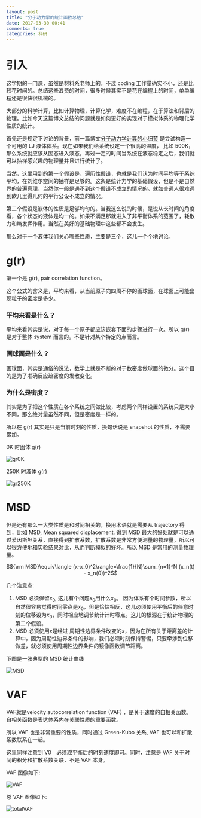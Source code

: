 ```yaml
---
layout: post
title: "分子动力学的统计函数总结"
date: 2017-03-30 00:41
comments: true
categories: 科研
---
```


# 引入



这学期的一门课，虽然是材料系老师上的，不过 coding 工作量确实不小，还是比较花时间的。总结这些浪费的时间，很多时候其实不是花在编程上的时间，单单编程还是很快很机械的。

大部分的科学计算，比如计算物理，计算化学，难度不在编程，在于算法和背后的物理。比如今天这篇博文总结的问题就是如何更好的实现对于模拟体系的物理化学性质的统计。

<!--more-->

首先还是规定下讨论的背景，前一篇博文[分子动力学计算的小细节](http://iphyer.github.io/blog/2017/03/11/md/) 是尝试构造一个可用的 LJ 液体体系。现在如果我们给系统设定一个很高的温度， 比如 500K， 那么系统就应该从固态进入液态，再过一定的时间当系统在液态稳定之后，我们就可以抽样感兴趣的物理量并且进行统计了。

当然，这里用到的第一个假设是，遍历性假设，也就是我们认为时间平均等于系综平均，在刘维尔空间的抽样是足够的。这条是统计力学的基础假设，但是不是自然界的普遍真理，当然你一般是遇不到这个假设不成立的情况的。就如普通人很难遇到欧几里得几何的平行公设不成立的情况。

第二个假设是液体的性质是足够均匀的。当我这么说的时候，是说从长时间的角度看，各个状态的液体是均一的。如果不满足那就进入了非平衡体系的范围了，耗散力和熵发挥作用。当然在美好的基础物理中这些都不会发生。

那么对于一个液体我们关心哪些性质，主要是三个，这儿一个个地讨论。

# g(r)

第一个是 g(r),  pair correlation function。

这个公式的含义是，平均来看，从当前原子向四周不停的画球面，在球面上可能出现粒子的密度是多少。

### 平均来看是什么？

平均来看其实是说，对于每一个原子都应该嵌套下面的步骤进行一次。所以 g(r) 是对于整体 system 而言的。不是针对某个特定的点而言。

### 画球面是什么？

画球面，其实是通俗的说法，数学上就是不断的对于数密度做球面的微分。这个目的是为了准确反应疏密度的发散变化。

### 为什么是密度？

其实是为了把这个性质在各个系统之间做比较，考虑两个同样设置的系统只是大小不同，那么绝对量虽然不同，但是密度是一样的。

所以在 g(r) 其实是只是当前时刻的性质，换句话说是 snapshot 的性质，不需要累加。

0K 时固体 g(r)

![gr0K](/images/MD2/gr0K.png)

250K 时液体 g(r)

![gr250K](/images/MD2/gr250K.png)

# MSD

但是还有那么一大类性质是和时间相关的，换用术语就是需要从 trajectory 得到，比如 MSD, Mean squared displacement. 得到 MSD 最大的好处就是可以通过爱因斯坦关系，直接得到扩散系数，扩散系数是非常方便测量的物理量，所以可以很方便地和实验结果对比，从而判断模拟的好坏。所以 MSD 是常用的测量物理量。

$${\rm MSD}\equiv\langle (x-x_0)^2\rangle=\frac{1}{N}\sum_{n=1}^N (x_n(t) - x_n(0))^2$$

几个注意点:

1. MSD 必须保留$x_0$, 这儿有个问题$x_0$用什么$x_0$。 因为体系有个时间参数，所以自然很容易觉得时间零点是$x_0$，但是恰恰相反，这儿必须使用平衡后的任意时刻的位移设为$x_0$，同时相应地调节统计计时零点。这儿的根源在于统计物理的第二个假设。
2. MSD 必须使用$x$是经过 周期性边界条件改变的$x$，因为在所有关于距离差的计算中，因为周期性边界条件的影响，我们必须时刻保持警惕，只要牵涉到位移做差，就必须使用周期性边界条件的镜像函数调节距离。



下图是一张典型的 MSD 统计曲线

![MSD](/images/MD2/MSD.png)

# VAF

 VAF就是velocity autocorrelation function (VAF) ，是关于速度的自相关函数。自相关函数是表达体系内在关联性质的重要函数。

所以 VAF 也是非常重要的性质，同时通过 Green-Kubo 关系, VAF 也可以和扩散系数联系在一起。

这里同样注意到 V0　必须取平衡后的时刻速度即可。同时，注意是 VAF 关于时间的积分和扩散系数关联，不是 VAF 本身。

VAF 图像如下:

![VAF](/images/MD2/ACF.png)

总 VAF 图像如下:

![totalVAF](/images/MD2/totalACF.png)